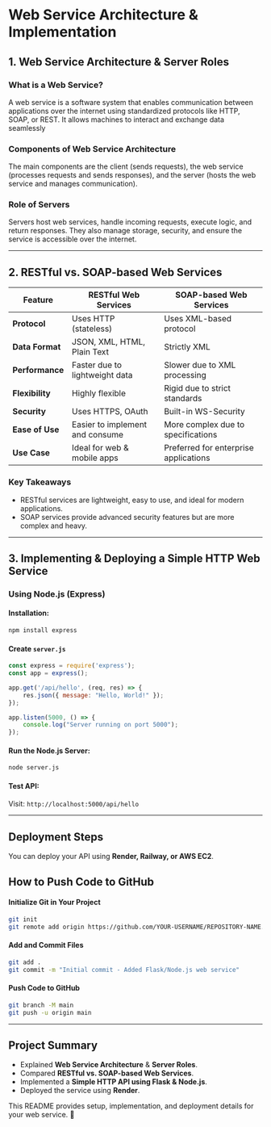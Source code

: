 # Web Service Architecture & Implementation

## 1. Web Service Architecture & Server Roles

### **What is a Web Service?**
A web service is a software system that enables communication between applications over the internet using standardized protocols like HTTP, SOAP, or REST. It allows machines to interact and exchange data seamlessly

### **Components of Web Service Architecture**
The main components are the client (sends requests), the web service (processes requests and sends responses), and the server (hosts the web service and manages communication).

### **Role of Servers**
Servers host web services, handle incoming requests, execute logic, and return responses. They also manage storage, security, and ensure the service is accessible over the internet.

---

## 2. RESTful vs. SOAP-based Web Services

| Feature         | RESTful Web Services       | SOAP-based Web Services    |
|---------------|--------------------------|---------------------------|
| **Protocol**  | Uses HTTP (stateless)    | Uses XML-based protocol   |
| **Data Format** | JSON, XML, HTML, Plain Text | Strictly XML |
| **Performance** | Faster due to lightweight data | Slower due to XML processing |
| **Flexibility** | Highly flexible         | Rigid due to strict standards |
| **Security**   | Uses HTTPS, OAuth       | Built-in WS-Security |
| **Ease of Use** | Easier to implement and consume | More complex due to specifications |
| **Use Case**   | Ideal for web & mobile apps | Preferred for enterprise applications |

### **Key Takeaways**
- RESTful services are lightweight, easy to use, and ideal for modern applications.
- SOAP services provide advanced security features but are more complex and heavy.

---

## 3. Implementing & Deploying a Simple HTTP Web Service

### **Using Node.js (Express)**

#### **Installation:**
```bash
npm install express
```

#### **Create `server.js`**
```javascript
const express = require('express');
const app = express();

app.get('/api/hello', (req, res) => {
    res.json({ message: "Hello, World!" });
});

app.listen(5000, () => {
    console.log("Server running on port 5000");
});
```

#### **Run the Node.js Server:**
```bash
node server.js
```

#### **Test API:**
Visit: `http://localhost:5000/api/hello`

---

## **Deployment Steps**
You can deploy your API using **Render, Railway, or AWS EC2**.


## **How to Push Code to GitHub**

#### **Initialize Git in Your Project**
```bash
git init
git remote add origin https://github.com/YOUR-USERNAME/REPOSITORY-NAME.git
```

#### **Add and Commit Files**
```bash
git add .
git commit -m "Initial commit - Added Flask/Node.js web service"
```

#### **Push Code to GitHub**
```bash
git branch -M main
git push -u origin main
```

---

## **Project Summary**
- Explained **Web Service Architecture** & **Server Roles**.
- Compared **RESTful vs. SOAP-based Web Services**.
- Implemented a **Simple HTTP API using Flask & Node.js**.
- Deployed the service using **Render**.

This README provides setup, implementation, and deployment details for your web service. 🚀
